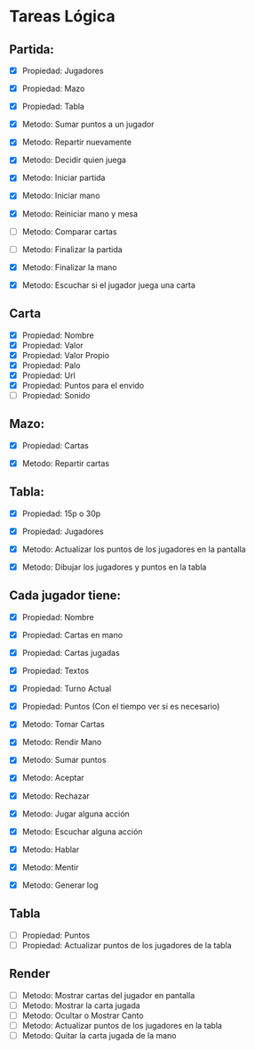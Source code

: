 # Tareas Lógica

## Partida: 

- [x] Propiedad: Jugadores
- [x] Propiedad: Mazo
- [x] Propiedad: Tabla

- [x] Metodo: Sumar puntos a un jugador
- [x] Metodo: Repartir nuevamente
- [x] Metodo: Decidir quien juega
- [x] Metodo: Iniciar partida
- [x] Metodo: Iniciar mano
- [x] Metodo: Reiniciar mano y mesa
- [ ] Metodo: Comparar cartas
- [ ] Metodo: Finalizar la partida
- [x] Metodo: Finalizar la mano
- [x] Metodo: Escuchar si el jugador juega una carta

## Carta

- [x] Propiedad: Nombre
- [x] Propiedad: Valor
- [x] Propiedad: Valor Propio
- [x] Propiedad: Palo
- [x] Propiedad: Url
- [x] Propiedad: Puntos para el envido
- [ ] Propiedad: Sonido

## Mazo:

- [x] Propiedad: Cartas

- [x] Metodo: Repartir cartas

## Tabla:

- [x] Propiedad: 15p o 30p
- [x] Propiedad: Jugadores

- [x] Metodo: Actualizar los puntos de los jugadores en la pantalla
- [x] Metodo: Dibujar los jugadores y puntos en la tabla

## Cada jugador tiene:

- [x] Propiedad: Nombre 
- [x] Propiedad: Cartas en mano
- [x] Propiedad: Cartas jugadas
- [x] Propiedad: Textos
- [x] Propiedad: Turno Actual
- [x] Propiedad: Puntos (Con el tiempo  ver si es necesario)

- [x] Metodo: Tomar Cartas
- [x] Metodo: Rendir Mano
- [x] Metodo: Sumar puntos
- [x] Metodo: Aceptar
- [x] Metodo: Rechazar
- [x] Metodo: Jugar alguna acción
- [x] Metodo: Escuchar alguna acción
- [x] Metodo: Hablar
- [x] Metodo: Mentir
- [x] Metodo: Generar log

## Tabla

- [ ] Propiedad: Puntos
- [ ] Propiedad: Actualizar puntos de los jugadores de la tabla

## Render
- [ ] Metodo: Mostrar cartas del jugador en pantalla
- [ ] Metodo: Mostrar la carta jugada
- [ ] Metodo: Ocultar o Mostrar Canto
- [ ] Metodo: Actualizar puntos de los jugadores en la tabla
- [ ] Metodo: Quitar la carta jugada de la mano
